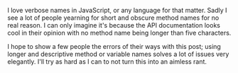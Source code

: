 I love verbose names in JavaScript, or any language for that matter. Sadly I see a lot of people yearning for short and obscure method names for no real reason. I can only imagine it's because the API documentation looks cool in their opinion with no method name being longer than five characters.

I hope to show a few people the errors of their ways with this post; using longer and descriptive method or variable names solves a lot of issues very elegantly. I'll try as hard as I can to not turn this into an aimless rant.

<!-- more -->

